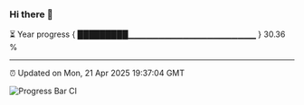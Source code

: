 ### Hi there 👋

⏳ Year progress { █████████▁▁▁▁▁▁▁▁▁▁▁▁▁▁▁▁▁▁▁▁▁ } 30.36 %

---

⏰ Updated on Mon, 21 Apr 2025 19:37:04 GMT

![Progress Bar CI](https://github.com/IshwaranRudhara/GIT-ACTION/workflows/Progress%20Bar%20CI/badge.svg)
